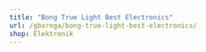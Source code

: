 ```yaml
---
title: "Bong True Light Best Electronics"
url: /gbarnga/bong-true-light-best-electronics/
shop: Elektronik
---
```

